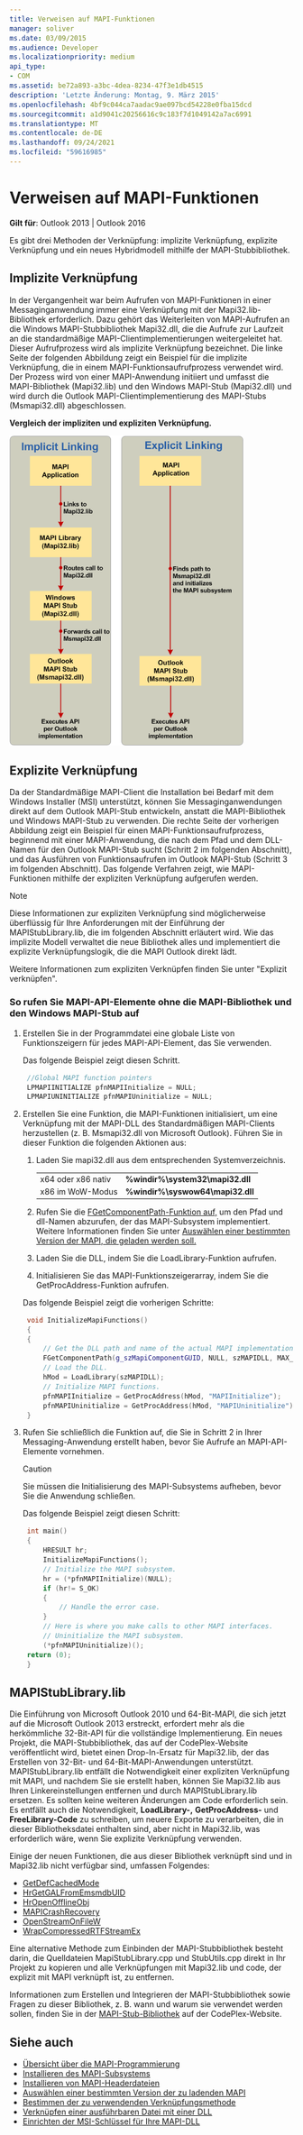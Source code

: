 ```yaml
---
title: Verweisen auf MAPI-Funktionen
manager: soliver
ms.date: 03/09/2015
ms.audience: Developer
ms.localizationpriority: medium
api_type:
- COM
ms.assetid: be72a893-a3bc-4dea-8234-47f3e1db4515
description: 'Letzte Änderung: Montag, 9. März 2015'
ms.openlocfilehash: 4bf9c044ca7aadac9ae097bcd54228e0fba15dcd
ms.sourcegitcommit: a1d9041c20256616c9c183f7d1049142a7ac6991
ms.translationtype: MT
ms.contentlocale: de-DE
ms.lasthandoff: 09/24/2021
ms.locfileid: "59616985"
---
```

# <a name="link-to-mapi-functions"></a>Verweisen auf MAPI-Funktionen

**Gilt für**: Outlook 2013 | Outlook 2016 
  
Es gibt drei Methoden der Verknüpfung: implizite Verknüpfung, explizite Verknüpfung und ein neues Hybridmodell mithilfe der MAPI-Stubbibliothek.
  
## <a name="implicit-linking"></a>Implizite Verknüpfung

In der Vergangenheit war beim Aufrufen von MAPI-Funktionen in einer Messaginganwendung immer eine Verknüpfung mit der Mapi32.lib-Bibliothek erforderlich. Dazu gehört das Weiterleiten von MAPI-Aufrufen an die Windows MAPI-Stubbibliothek Mapi32.dll, die die Aufrufe zur Laufzeit an die standardmäßige MAPI-Clientimplementierungen weitergeleitet hat. Dieser Aufrufprozess wird als implizite Verknüpfung bezeichnet. Die linke Seite der folgenden Abbildung zeigt ein Beispiel für die implizite Verknüpfung, die in einem MAPI-Funktionsaufrufprozess verwendet wird. Der Prozess wird von einer MAPI-Anwendung initiiert und umfasst die MAPI-Bibliothek (Mapi32.lib) und den Windows MAPI-Stub (Mapi32.dll) und wird durch die Outlook MAPI-Clientimplementierung des MAPI-Stubs (Msmapi32.dll) abgeschlossen.
  
**Vergleich der impliziten und expliziten Verknüpfung.**

![Vergleich von impliziter und expliziter Verknüpfung](media/09d9c49a-a52d-4407-9013-d0d14c8f63f6.gif "Vergleich von impliziter und expliziter Verknüpfung")
  
## <a name="explicit-linking"></a>Explizite Verknüpfung

Da der Standardmäßige MAPI-Client die Installation bei Bedarf mit dem Windows Installer (MSI) unterstützt, können Sie Messaginganwendungen direkt auf dem Outlook MAPI-Stub entwickeln, anstatt die MAPI-Bibliothek und Windows MAPI-Stub zu verwenden. Die rechte Seite der vorherigen Abbildung zeigt ein Beispiel für einen MAPI-Funktionsaufrufprozess, beginnend mit einer MAPI-Anwendung, die nach dem Pfad und dem DLL-Namen für den Outlook MAPI-Stub sucht (Schritt 2 im folgenden Abschnitt), und das Ausführen von Funktionsaufrufen im Outlook MAPI-Stub (Schritt 3 im folgenden Abschnitt). Das folgende Verfahren zeigt, wie MAPI-Funktionen mithilfe der expliziten Verknüpfung aufgerufen werden. 
  
> [!NOTE]
> Diese Informationen zur expliziten Verknüpfung sind möglicherweise überflüssig für Ihre Anforderungen mit der Einführung der MAPIStubLibrary.lib, die im folgenden Abschnitt erläutert wird. Wie das implizite Modell verwaltet die neue Bibliothek alles und implementiert die explizite Verknüpfungslogik, die die MAPI Outlook direkt lädt. 
  
Weitere Informationen zum expliziten Verknüpfen finden Sie unter "Explizit verknüpfen".
  
### <a name="to-call-mapi-api-elements-without-the-mapi-library-and-the-windows-mapi-stub"></a>So rufen Sie MAPI-API-Elemente ohne die MAPI-Bibliothek und den Windows MAPI-Stub auf

1. Erstellen Sie in der Programmdatei eine globale Liste von Funktionszeigern für jedes MAPI-API-Element, das Sie verwenden. 
    
   Das folgende Beispiel zeigt diesen Schritt.
    
   ```cpp
    //Global MAPI function pointers
    LPMAPIINITIALIZE pfnMAPIInitialize = NULL;
    LPMAPIUNINITIALIZE pfnMAPIUninitialize = NULL;
   ```

2. Erstellen Sie eine Funktion, die MAPI-Funktionen initialisiert, um eine Verknüpfung mit der MAPI-DLL des Standardmäßigen MAPI-Clients herzustellen (z. B. Msmapi32.dll von Microsoft Outlook). Führen Sie in dieser Funktion die folgenden Aktionen aus: 
    
    1. Laden Sie mapi32.dll aus dem entsprechenden Systemverzeichnis. 
        
       |||
       |:-----|:-----|
       |x64 oder x86 nativ  <br/> |**%windir%\system32\mapi32.dll** <br/> |
       |x86 im WoW-Modus  <br/> |**%windir%\syswow64\mapi32.dll** <br/> |
    
    2. Rufen Sie die [FGetComponentPath-Funktion auf,](fgetcomponentpath.md) um den Pfad und dll-Namen abzurufen, der das MAPI-Subsystem implementiert. Weitere Informationen finden Sie unter [Auswählen einer bestimmten Version der MAPI, die geladen werden soll.](how-to-choose-a-specific-version-of-mapi-to-load.md)
        
    3. Laden Sie die DLL, indem Sie die LoadLibrary-Funktion aufrufen. 
        
    4. Initialisieren Sie das MAPI-Funktionszeigerarray, indem Sie die GetProcAddress-Funktion aufrufen. 
        
    Das folgende Beispiel zeigt die vorherigen Schritte:
        
   ```cpp
    void InitializeMapiFunctions()
    {
    {
        // Get the DLL path and name of the actual MAPI implementation.
        FGetComponentPath(g_szMapiComponentGUID, NULL, szMAPIDLL, MAX_PATH);
        // Load the DLL.
        hMod = LoadLibrary(szMAPIDLL);
        // Initialize MAPI functions.
        pfnMAPIInitialize = GetProcAddress(hMod, "MAPIInitialize");
        pfnMAPIUninitialize = GetProcAddress(hMod, "MAPIUninitialize");
    }
   ```

3. Rufen Sie schließlich die Funktion auf, die Sie in Schritt 2 in Ihrer Messaging-Anwendung erstellt haben, bevor Sie Aufrufe an MAPI-API-Elemente vornehmen. 
    
   > [!CAUTION]
   > Sie müssen die Initialisierung des MAPI-Subsystems aufheben, bevor Sie die Anwendung schließen. 
  
   Das folgende Beispiel zeigt diesen Schritt: 
    
   ```cpp
    int main()
    {
        HRESULT hr;
        InitializeMapiFunctions();
        // Initialize the MAPI subsystem.
        hr = (*pfnMAPIInitialize)(NULL);
        if (hr!= S_OK)
        {
            // Handle the error case.
        }
        // Here is where you make calls to other MAPI interfaces.
        // Uninitialize the MAPI subsystem.
        (*pfnMAPIUninitialize)();
    return (0);
    }
   ```

## <a name="mapistublibrarylib"></a>MAPIStubLibrary.lib

Die Einführung von Microsoft Outlook 2010 und 64-Bit-MAPI, die sich jetzt auf die Microsoft Outlook 2013 erstreckt, erfordert mehr als die herkömmliche 32-Bit-API für die vollständige Implementierung. Ein neues Projekt, die MAPI-Stubbibliothek, das auf der CodePlex-Website veröffentlicht wird, bietet einen Drop-In-Ersatz für Mapi32.lib, der das Erstellen von 32-Bit- und 64-Bit-MAPI-Anwendungen unterstützt. MAPIStubLibrary.lib entfällt die Notwendigkeit einer expliziten Verknüpfung mit MAPI, und nachdem Sie sie erstellt haben, können Sie Mapi32.lib aus Ihren Linkereinstellungen entfernen und durch MAPIStubLibrary.lib ersetzen. Es sollten keine weiteren Änderungen am Code erforderlich sein. Es entfällt auch die Notwendigkeit, **LoadLibrary-,** **GetProcAddress-** und **FreeLibrary-Code** zu schreiben, um neuere Exporte zu verarbeiten, die in dieser Bibliotheksdatei enthalten sind, aber nicht in Mapi32.lib, was erforderlich wäre, wenn Sie explizite Verknüpfung verwenden. 
  
Einige der neuen Funktionen, die aus dieser Bibliothek verknüpft sind und in Mapi32.lib nicht verfügbar sind, umfassen Folgendes:
  
- [GetDefCachedMode](getdefcachedmode.md)    
- [HrGetGALFromEmsmdbUID](hrgetgalfromemsmdbuid.md)   
- [HrOpenOfflineObj](hropenofflineobj.md)    
- [MAPICrashRecovery](mapicrashrecovery.md)   
- [OpenStreamOnFileW](openstreamonfilew.md)    
- [WrapCompressedRTFStreamEx](wrapcompressedrtfstreamex.md)
    
Eine alternative Methode zum Einbinden der MAPI-Stubbibliothek besteht darin, die Quelldateien MapiStubLibrary.cpp und StubUtils.cpp direkt in Ihr Projekt zu kopieren und alle Verknüpfungen mit Mapi32.lib und code, der explizit mit MAPI verknüpft ist, zu entfernen.
  
Informationen zum Erstellen und Integrieren der MAPI-Stubbibliothek sowie Fragen zu dieser Bibliothek, z. B. wann und warum sie verwendet werden sollen, finden Sie in der [MAPI-Stub-Bibliothek](https://mapistublibrary.codeplex.com/documentation) auf der CodePlex-Website. 
  
## <a name="see-also"></a>Siehe auch

- [Übersicht über die MAPI-Programmierung](mapi-programming-overview.md)
- [Installieren des MAPI-Subsystems](installing-the-mapi-subsystem.md)
- [Installieren von MAPI-Headerdateien](how-to-install-mapi-header-files.md)
- [Auswählen einer bestimmten Version der zu ladenden MAPI](how-to-choose-a-specific-version-of-mapi-to-load.md)
- [Bestimmen der zu verwendenden Verknüpfungsmethode](https://msdn.microsoft.com/library/253b8k2c.aspx)
- [Verknüpfen einer ausführbaren Datei mit einer DLL](https://msdn.microsoft.com/library/9yd93633.aspx)
- [Einrichten der MSI-Schlüssel für Ihre MAPI-DLL](https://msdn.microsoft.com/library/ee909494%28v=VS.85%29.aspx)

